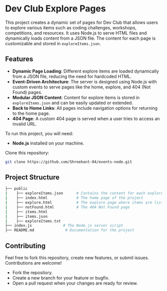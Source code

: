 # Dev Club Explore Pages

This project creates a dynamic set of pages for Dev Club that allows users to explore various items such as coding challenges, workshops, competitions, and resources. It uses Node.js to serve HTML files and dynamically loads content from a JSON file. The content for each page is customizable and stored in `exploreItems.json`.

## Features

- **Dynamic Page Loading**: Different explore items are loaded dynamically from a JSON file, reducing the need for hardcoded HTML.
- **Event-Driven Architecture**: The server is designed using Node.js with custom events to serve pages like the home, explore, and 404 (Not Found) pages.
- **Modular JSON Content**: Content for explore items is stored in `exploreItems.json` and can be easily updated or extended.
- **Back to Home Links**: All pages include navigation options for returning to the home page.
- **404 Page**: A custom 404 page is served when a user tries to access an invalid URL.

To run this project, you will need:

- **Node.js** installed on your machine.

 Clone this repository:

   ```bash
   git clone https://github.com/Shreekant-04/events-node.git
```

## Project Structure

```bash
├── public
|    ├── exploreItems.json      # Contains the content for each explore item
|    ├── index.html             # The home page of the project
|    ├── explore.html           # The explore page where items are listed
|    ├── notFound.html          # The 404 Not Found page
|    ├── items.html
|    ├── items.json 
|    ├── exploreItems.txt 
├── index.js              # The Node.js server script
├── README.md              # Documentation for the project

```

## Contributing

Feel free to fork this repository, create new features, or submit issues. Contributions are welcome!

  - Fork the repository.
  - Create a new branch for your feature or bugfix.
  - Open a pull request when your changes are ready for review.
